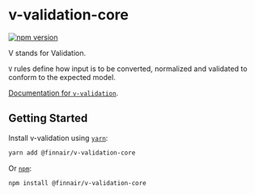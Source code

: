 # v-validation-core

[![npm version](https://badge.fury.io/js/%40finnair%2Fv-validation-core.svg)](https://badge.fury.io/js/%40finnair%2Fv-validation-core)

V stands for Validation.

`V` rules define how input is to be converted, normalized and validated to
conform to the expected model.

[Documentation for `v-validation`](https://github.com/finnair/v-validation).

## Getting Started

Install v-validation using [`yarn`](https://yarnpkg.com/en/package/jest):

```bash
yarn add @finnair/v-validation-core
```

Or [`npm`](https://www.npmjs.com/):

```bash
npm install @finnair/v-validation-core
```
